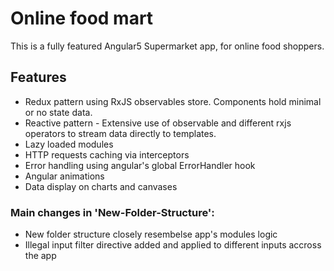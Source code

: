 # Online food mart

This is a fully featured Angular5 Supermarket app, for online food shoppers.

## Features

- Redux pattern using RxJS observables store. Components hold minimal or no state data.
- Reactive pattern - Extensive use of observable and different rxjs operators to stream data directly to templates.
- Lazy loaded modules
- HTTP requests caching via interceptors
- Error handling using angular's global ErrorHandler hook
- Angular animations 
- Data display on charts and canvases

### Main changes in 'New-Folder-Structure':
- New folder structure closely resembelse app's modules logic
- Illegal input filter directive added and applied to different inputs accross the app
